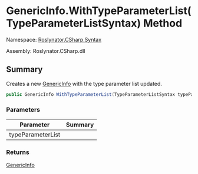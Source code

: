 # GenericInfo\.WithTypeParameterList\(TypeParameterListSyntax\) Method

Namespace: [Roslynator.CSharp.Syntax](../../README.md)

Assembly: Roslynator\.CSharp\.dll

## Summary

Creates a new [GenericInfo](../README.md) with the type parameter list updated\.

```csharp
public GenericInfo WithTypeParameterList(TypeParameterListSyntax typeParameterList)
```

### Parameters

| Parameter | Summary |
| --------- | ------- |
| typeParameterList | |

### Returns

[GenericInfo](../README.md)




